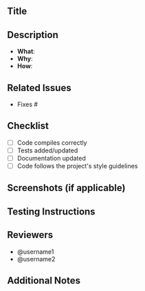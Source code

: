 ## Title

## Description
- **What**:
- **Why**:
- **How**:

## Related Issues
- Fixes #

## Checklist
- [ ] Code compiles correctly
- [ ] Tests added/updated
- [ ] Documentation updated
- [ ] Code follows the project's style guidelines

## Screenshots (if applicable)

## Testing Instructions

## Reviewers
- @username1
- @username2

## Additional Notes
